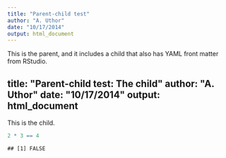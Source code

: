 ```yaml
---
title: "Parent-child test"
author: "A. Uthor"
date: "10/17/2014"
output: html_document
---
```


This is the parent, and it includes a child that also has YAML front matter
from RStudio.



title: "Parent-child test: The child"
author: "A. Uthor"
date: "10/17/2014"
output: html_document
---

This is the child.


```r
2 * 3 == 4
```

```
## [1] FALSE
```
